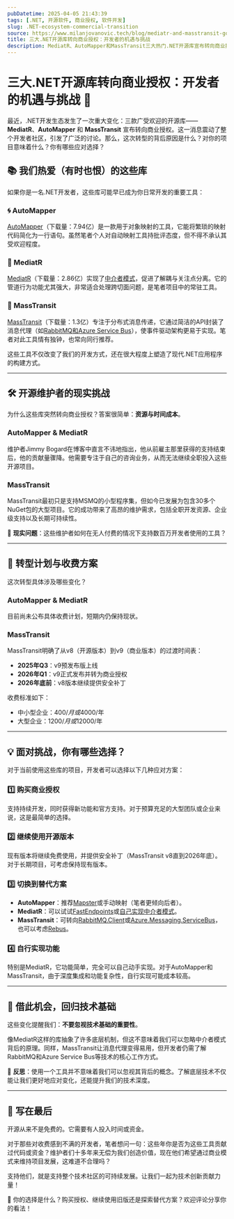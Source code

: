 ```yaml
---
pubDatetime: 2025-04-05 21:43:39
tags: [.NET, 开源软件, 商业授权, 软件开发]
slug: .NET-ecosystem-commercial-transition
source: https://www.milanjovanovic.tech/blog/mediatr-and-masstransit-going-commercial-what-this-means-for-you
title: 三大.NET开源库转向商业授权：开发者的机遇与挑战
description: MediatR、AutoMapper和MassTransit三大热门.NET开源库宣布转向商业授权，对开发者和行业生态系统产生深远影响。本文分析转型原因、对项目的实际影响，以及开发者的可选应对方案。
---
```


# 三大.NET开源库转向商业授权：开发者的机遇与挑战 🚀

最近，.NET开发生态发生了一次重大变化：三款广受欢迎的开源库——**MediatR**、**AutoMapper** 和 **MassTransit** 宣布转向商业授权。这一消息震动了整个开发者社区，引发了广泛的讨论。那么，这次转型的背后原因是什么？对你的项目意味着什么？你有哪些应对选择？

## 📚 我们热爱（有时也恨）的这些库

如果你是一名.NET开发者，这些库可能早已成为你日常开发的重要工具：

### 🌀 AutoMapper

[AutoMapper](https://github.com/AutoMapper/AutoMapper)（下载量：7.94亿）是一款用于对象映射的工具，它能将繁琐的映射代码简化为一行语句。虽然笔者个人对自动映射工具持批评态度，但不得不承认其受欢迎程度。

### 🔄 MediatR

[MediatR](https://github.com/jbogard/MediatR)（下载量：2.86亿）实现了[中介者模式](https://www.milanjovanovic.tech/blog/cqrs-pattern-with-mediatr)，促进了解耦与关注点分离。它的管道行为功能尤其强大，非常适合处理跨切面问题，是笔者项目中的常驻工具。

### 📨 MassTransit

[MassTransit](https://github.com/MassTransit/MassTransit)（下载量：1.3亿）专注于分布式消息传递，它通过简洁的API封装了消息代理（如[RabbitMQ和Azure Service Bus](https://www.milanjovanovic.tech/blog/using-masstransit-with-rabbitmq-and-azure-service-bus)），使事件驱动架构更易于实现。笔者对此工具情有独钟，也常向同行推荐。

这些工具不仅改变了我们的开发方式，还在很大程度上塑造了现代.NET应用程序的构建方式。

---

## 🛠️ 开源维护者的现实挑战

为什么这些库突然转向商业授权？答案很简单：**资源与时间成本**。

### AutoMapper & MediatR

维护者Jimmy Bogard在博客中直言不讳地指出，他从前雇主那里获得的支持结束后，他的贡献量骤降。他需要专注于自己的咨询业务，从而无法继续全职投入这些开源项目。

### MassTransit

MassTransit最初只是支持MSMQ的小型程序集，但如今已发展为包含30多个NuGet包的大型项目。它的成功带来了高昂的维护需求，包括全职开发资源、企业级支持以及长期可持续性。

📌 **现实问题**：这些维护者如何在无人付费的情况下支持数百万开发者使用的工具？

---

## 🔑 转型计划与收费方案

这次转型具体涉及哪些变化？

### AutoMapper & MediatR

目前尚未公布具体收费计划，短期内仍保持现状。

### MassTransit

MassTransit明确了从v8（开源版本）到v9（商业版本）的过渡时间表：

- **2025年Q3**：v9预发布版上线
- **2026年Q1**：v9正式发布并转为商业授权
- **2026年底前**：v8版本继续提供安全补丁

收费标准如下：

- 中小型企业：$400/月或$4000/年
- 大型企业：$1200/月或$12000/年

---

## 💡 面对挑战，你有哪些选择？

对于当前使用这些库的项目，开发者可以选择以下几种应对方案：

### 1️⃣ 购买商业授权

支持持续开发，同时获得新功能和官方支持。对于预算充足的大型团队或企业来说，这是最简单的选择。

### 2️⃣ 继续使用开源版本

现有版本将继续免费使用，并提供安全补丁（MassTransit v8直到2026年底）。对于长期项目，可考虑保持现有版本。

### 3️⃣ 切换到替代方案

- **AutoMapper**：推荐[Mapster](https://github.com/MapsterMapper/Mapster)或手动映射（笔者更倾向后者）。
- **MediatR**：可以试试[FastEndpoints](https://github.com/FastEndpoints/FastEndpoints)或[自己实现中介者模式](https://www.milanjovanovic.tech/blog/stop-conflating-cqrs-and-mediatr)。
- **MassTransit**：可转向[RabbitMQ.Client](https://www.nuget.org/packages/rabbitmq.client/)或[Azure.Messaging.ServiceBus](https://www.nuget.org/packages/Azure.Messaging.ServiceBus)，也可以考虑[Rebus](https://www.milanjovanovic.tech/blog/implementing-the-saga-pattern-with-rebus-and-rabbitmq)。

### 4️⃣ 自行实现功能

特别是MediatR，它功能简单，完全可以自己动手实现。对于AutoMapper和MassTransit，由于深度集成和功能复杂性，自行实现可能成本较高。

---

## 🧐 借此机会，回归技术基础

这些变化提醒我们：**不要忽视技术基础的重要性**。

像MediatR这样的库抽象了许多底层机制，但这不意味着我们可以忽略中介者模式背后的原理。同样，MassTransit让消息代理变得易用，但开发者仍需了解RabbitMQ和Azure Service Bus等技术的核心工作方式。

📌 **反思**：使用一个工具并不意味着我们可以忽视其背后的概念。了解底层技术不仅能让我们更好地应对变化，还能提升我们的技术深度。

---

## 💬 写在最后

开源从来不是免费的。它需要有人投入时间或资金。

对于那些对收费感到不满的开发者，笔者想问一句：这些年你是否为这些工具贡献过代码或资金？维护者们十多年来无偿为我们创造价值，现在他们希望通过商业模式来维持项目发展，这难道不合理吗？

支持他们，就是支持整个技术社区的可持续发展。让我们一起为技术创新贡献力量！

📢 你的选择是什么？购买授权、继续使用旧版还是探索替代方案？欢迎评论分享你的看法！
